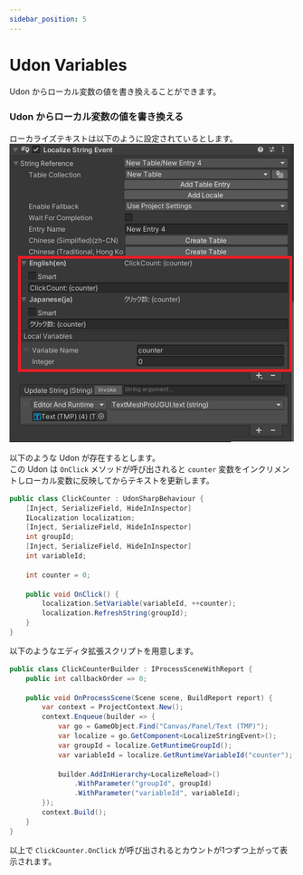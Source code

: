 ```yaml
---
sidebar_position: 5
---
```


# Udon Variables

Udon からローカル変数の値を書き換えることができます。  

### Udon からローカル変数の値を書き換える

ローカライズテキストは以下のように設定されているとします。  
![](img/udon-variables-01.png)

以下のような Udon が存在するとします。  
この Udon は `OnClick` メソッドが呼び出されると `counter` 変数をインクリメントしローカル変数に反映してからテキストを更新します。

```csharp
public class ClickCounter : UdonSharpBehaviour {
    [Inject, SerializeField, HideInInspector]
    ILocalization localization;
    [Inject, SerializeField, HideInInspector]
    int groupId;
    [Inject, SerializeField, HideInInspector]
    int variableId;

    int counter = 0;

    public void OnClick() {
        localization.SetVariable(variableId, ++counter);
        localization.RefreshString(groupId);
    }
}
```

以下のようなエディタ拡張スクリプトを用意します。  

```csharp
public class ClickCounterBuilder : IProcessSceneWithReport {
    public int callbackOrder => 0;

    public void OnProcessScene(Scene scene, BuildReport report) {
        var context = ProjectContext.New();
        context.Enqueue(builder => {
            var go = GameObject.Find("Canvas/Panel/Text (TMP)");
            var localize = go.GetComponent<LocalizeStringEvent>();
            var groupId = localize.GetRuntimeGroupId();
            var variableId = localize.GetRuntimeVariableId("counter");

            builder.AddInHierarchy<LocalizeReload>()
                .WithParameter("groupId", groupId)
                .WithParameter("variableId", variableId);
        });
        context.Build();
    }
}
```

以上で `ClickCounter.OnClick` が呼び出されるとカウントが1つずつ上がって表示されます。

<!-- ### ローカライズテキスト変数の値を書き換える

ローカライズテキストは以下のように設定されているとします。  
![](img/udon-variables-02.png)

ローカル変数で "Localized String" 型を使用した場合は以下のような処理が必要です。  
Udon は `Lottery` メソッドが呼び出されると値を書き換えることとします。

```csharp
public class ItemChanger : UdonSharpBehaviour {
    [Inject, SerializeField, HideInInspector]
    ILocalization localization;
    [Inject, SerializeField, HideInInspector]
    int groupId;
    [Inject, SerializeField, HideInInspector]
    int variableId;
    [Inject, SerializeField, HideInInspector]
    int assetIds;

    public void Lottery() {
        localization.SetVariable(variableId, assetIds[Random.Range(0, assetIds.Length)]);
        localization.RefreshString(groupId);
    }
}
```

以下のようなエディタ拡張スクリプトを用意します。  

```csharp
public class ItemChangerBuilder : IProcessSceneWithReport {
    public int callbackOrder => 0;

    public void OnProcessScene(Scene scene, BuildReport report) {
        ProjectContext.Enqueue(builder => {
            var go = GameObject.Find("Canvas/Panel/Text (TMP)");
            var localize = go.GetComponent<LocalizeStringEvent>();
            var groupId = localize.GetRuntimeGroupId();
            var variableId = localize.GetRuntimeVariableId("item");
            var assetIds = new int[] {
                localize.GetRuntimeAssetId(___),
                localize.GetRuntimeAssetId(___),
                localize.GetRuntimeAssetId(___),
            };

            builder.AddInHierarchy<LocalizeReload>()
                .WithParameter("groupId", groupId)
                .WithParameter("variableId", variableId)
                .WithParameter("assetIds", assetIds);
        });
    }
}
```

以上で `Lottery` メソッドが呼び出されるたびに "item" 変数にセットされているローカライズテキストが変更されてテキストも更新されます。 -->
